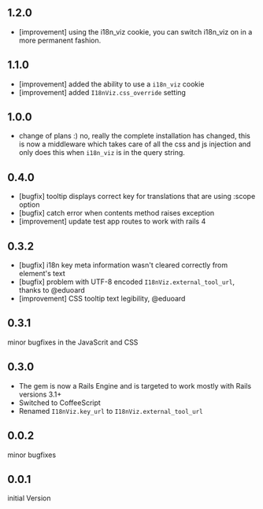 ## 1.2.0

* [improvement] using the i18n_viz cookie, you can switch i18n_viz on in a
more permanent fashion.

## 1.1.0

* [improvement] added the ability to use a `i18n_viz` cookie
* [improvement] added `I18nViz.css_override` setting

## 1.0.0

* change of plans :) no, really the complete installation has changed, this is
now a middleware which takes care of all the css and js injection and only does
this when `i18n_viz` is in the query string.

## 0.4.0

* [bugfix] tooltip displays correct key for translations that are using :scope option
* [bugfix] catch error when contents method raises exception
* [improvement] update test app routes to work with rails 4

## 0.3.2

* [bugfix] i18n key meta information wasn't cleared correctly from element's text
* [bugfix] problem with UTF-8 encoded `I18nViz.external_tool_url`, thanks to @eduoard
* [improvement] CSS tooltip text legibility, @eduoard

## 0.3.1

minor bugfixes in the JavaScrit and CSS

## 0.3.0

* The gem is now a Rails Engine and is targeted to work mostly with Rails versions 3.1+
* Switched to CoffeeScript
* Renamed `I18nViz.key_url` to `I18nViz.external_tool_url`

## 0.0.2

minor bugfixes

## 0.0.1

initial Version
